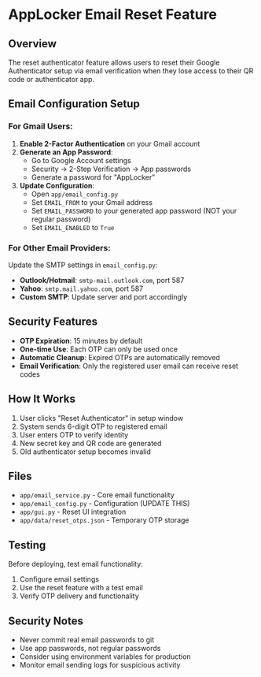 # AppLocker Email Reset Feature

## Overview
The reset authenticator feature allows users to reset their Google Authenticator setup via email verification when they lose access to their QR code or authenticator app.

## Email Configuration Setup

### For Gmail Users:
1. **Enable 2-Factor Authentication** on your Gmail account
2. **Generate an App Password**:
   - Go to Google Account settings
   - Security → 2-Step Verification → App passwords
   - Generate a password for "AppLocker"
3. **Update Configuration**:
   - Open `app/email_config.py`
   - Set `EMAIL_FROM` to your Gmail address
   - Set `EMAIL_PASSWORD` to your generated app password (NOT your regular password)
   - Set `EMAIL_ENABLED` to `True`

### For Other Email Providers:
Update the SMTP settings in `email_config.py`:
- **Outlook/Hotmail**: `smtp-mail.outlook.com`, port 587
- **Yahoo**: `smtp.mail.yahoo.com`, port 587
- **Custom SMTP**: Update server and port accordingly

## Security Features
- **OTP Expiration**: 15 minutes by default
- **One-time Use**: Each OTP can only be used once
- **Automatic Cleanup**: Expired OTPs are automatically removed
- **Email Verification**: Only the registered user email can receive reset codes

## How It Works
1. User clicks "Reset Authenticator" in setup window
2. System sends 6-digit OTP to registered email
3. User enters OTP to verify identity  
4. New secret key and QR code are generated
5. Old authenticator setup becomes invalid

## Files
- `app/email_service.py` - Core email functionality
- `app/email_config.py` - Configuration (UPDATE THIS)
- `app/gui.py` - Reset UI integration
- `app/data/reset_otps.json` - Temporary OTP storage

## Testing
Before deploying, test email functionality:
1. Configure email settings
2. Use the reset feature with a test email
3. Verify OTP delivery and functionality

## Security Notes
- Never commit real email passwords to git
- Use app passwords, not regular passwords
- Consider using environment variables for production
- Monitor email sending logs for suspicious activity
